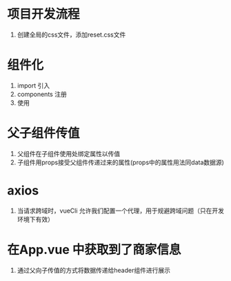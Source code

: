 # 项目开发流程
1. 创建全局的css文件，添加reset.css文件

# 组件化
1. import 引入
2. components 注册
3. 使用

# 父子组件传值
1. 父组件在子组件使用处绑定属性以传值
2. 子组件用props接受父组件传递过来的属性(props中的属性用法同data数据源)

# axios
1. 当请求跨域时，vueCli 允许我们配置一个代理，用于规避跨域问题（只在开发环境下有效）

# 在App.vue 中获取到了商家信息
1. 通过父向子传值的方式将数据传递给header组件进行展示